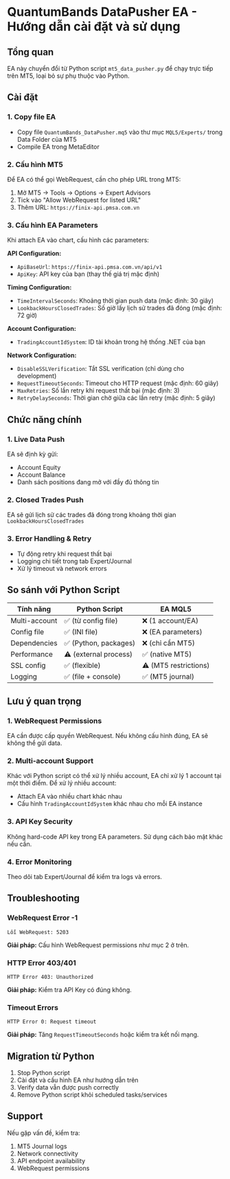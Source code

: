 # QuantumBands DataPusher EA - Hướng dẫn cài đặt và sử dụng

## Tổng quan
EA này chuyển đổi từ Python script `mt5_data_pusher.py` để chạy trực tiếp trên MT5, loại bỏ sự phụ thuộc vào Python.

## Cài đặt

### 1. Copy file EA
- Copy file `QuantumBands_DataPusher.mq5` vào thư mục `MQL5/Experts/` trong Data Folder của MT5
- Compile EA trong MetaEditor

### 2. Cấu hình MT5
Để EA có thể gọi WebRequest, cần cho phép URL trong MT5:
1. Mở MT5 → Tools → Options → Expert Advisors
2. Tick vào "Allow WebRequest for listed URL"
3. Thêm URL: `https://finix-api.pmsa.com.vn`

### 3. Cấu hình EA Parameters
Khi attach EA vào chart, cấu hình các parameters:

**API Configuration:**
- `ApiBaseUrl`: `https://finix-api.pmsa.com.vn/api/v1`
- `ApiKey`: API key của bạn (thay thế giá trị mặc định)

**Timing Configuration:**
- `TimeIntervalSeconds`: Khoảng thời gian push data (mặc định: 30 giây)
- `LookbackHoursClosedTrades`: Số giờ lấy lịch sử trades đã đóng (mặc định: 72 giờ)

**Account Configuration:**
- `TradingAccountIdSystem`: ID tài khoản trong hệ thống .NET của bạn

**Network Configuration:**
- `DisableSSLVerification`: Tắt SSL verification (chỉ dùng cho development)
- `RequestTimeoutSeconds`: Timeout cho HTTP request (mặc định: 60 giây)
- `MaxRetries`: Số lần retry khi request thất bại (mặc định: 3)
- `RetryDelaySeconds`: Thời gian chờ giữa các lần retry (mặc định: 5 giây)

## Chức năng chính

### 1. Live Data Push
EA sẽ định kỳ gửi:
- Account Equity
- Account Balance  
- Danh sách positions đang mở với đầy đủ thông tin

### 2. Closed Trades Push
EA sẽ gửi lịch sử các trades đã đóng trong khoảng thời gian `LookbackHoursClosedTrades`

### 3. Error Handling & Retry
- Tự động retry khi request thất bại
- Logging chi tiết trong tab Expert/Journal
- Xử lý timeout và network errors

## So sánh với Python Script

| Tính năng | Python Script | EA MQL5 |
|-----------|---------------|---------|
| Multi-account | ✅ (từ config file) | ❌ (1 account/EA) |
| Config file | ✅ (INI file) | ❌ (EA parameters) |
| Dependencies | ✅ (Python, packages) | ❌ (chỉ cần MT5) |
| Performance | ⚠️ (external process) | ✅ (native MT5) |
| SSL config | ✅ (flexible) | ⚠️ (MT5 restrictions) |
| Logging | ✅ (file + console) | ✅ (MT5 journal) |

## Lưu ý quan trọng

### 1. WebRequest Permissions
EA cần được cấp quyền WebRequest. Nếu không cấu hình đúng, EA sẽ không thể gửi data.

### 2. Multi-account Support  
Khác với Python script có thể xử lý nhiều account, EA chỉ xử lý 1 account tại một thời điểm. Để xử lý nhiều account:
- Attach EA vào nhiều chart khác nhau
- Cấu hình `TradingAccountIdSystem` khác nhau cho mỗi EA instance

### 3. API Key Security
Không hard-code API key trong EA parameters. Sử dụng cách bảo mật khác nếu cần.

### 4. Error Monitoring
Theo dõi tab Expert/Journal để kiểm tra logs và errors.

## Troubleshooting

### WebRequest Error -1
```
Lỗi WebRequest: 5203
```
**Giải pháp:** Cấu hình WebRequest permissions như mục 2 ở trên.

### HTTP Error 403/401
```
HTTP Error 403: Unauthorized
```
**Giải pháp:** Kiểm tra API Key có đúng không.

### Timeout Errors
```
HTTP Error 0: Request timeout
```
**Giải pháp:** Tăng `RequestTimeoutSeconds` hoặc kiểm tra kết nối mạng.

## Migration từ Python

1. Stop Python script
2. Cài đặt và cấu hình EA như hướng dẫn trên
3. Verify data vẫn được push correctly
4. Remove Python script khỏi scheduled tasks/services

## Support

Nếu gặp vấn đề, kiểm tra:
1. MT5 Journal logs
2. Network connectivity
3. API endpoint availability
4. WebRequest permissions